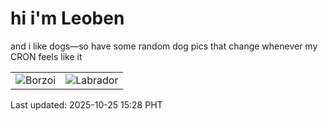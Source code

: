 # hi i'm Leoben

and i like dogs—so have some random dog pics that change whenever my CRON feels like it

|  |  |
|--------|----------|
| ![Borzoi](https://random-dog-vercel.vercel.app/api/random-borzoi?v=1761377326) | ![Labrador](https://random-dog-vercel.vercel.app/api/random-labrador?v=1761377326) |

Last updated: 2025-10-25 15:28 PHT
